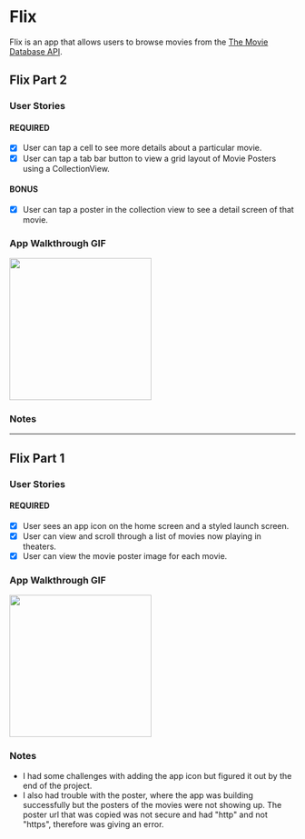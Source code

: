 # Flix

Flix is an app that allows users to browse movies from the [The Movie Database API](http://docs.themoviedb.apiary.io/#).

## Flix Part 2

### User Stories

#### REQUIRED
- [x] User can tap a cell to see more details about a particular movie.
- [x] User can tap a tab bar button to view a grid layout of Movie Posters using a CollectionView.

#### BONUS
- [x] User can tap a poster in the collection view to see a detail screen of that movie.

### App Walkthrough GIF

<img src="http://g.recordit.co/fAyjQ7i9fH.gif" width=250><br>

### Notes

---

## Flix Part 1

### User Stories

#### REQUIRED 
- [x] User sees an app icon on the home screen and a styled launch screen.
- [x] User can view and scroll through a list of movies now playing in theaters.
- [x] User can view the movie poster image for each movie.

### App Walkthrough GIF

<img src="https://i.imgur.com/k52pDEi.gif" width=250><br>

### Notes
- I had some challenges with adding the app icon but figured it out by the end of the project.
- I also had trouble with the poster, where the app was building successfully but the posters of the movies were not showing up. The poster url that was copied was not secure and had "http" and not "https", therefore was giving an error.
